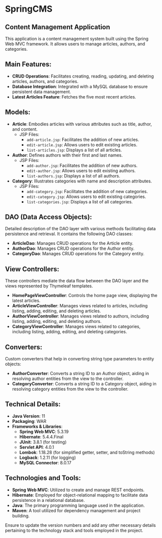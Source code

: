 # SpringCMS
## Content Management Application

This application is a content management system built using the Spring Web MVC framework. It allows users to manage articles, authors, and categories.

## Main Features:
- **CRUD Operations**: Facilitates creating, reading, updating, and deleting articles, authors, and categories.
- **Database Integration**: Integrated with a MySQL database to ensure persistent data management.
- **Latest Articles Feature**: Fetches the five most recent articles.

## Models:
- **Article**: Embodies articles with various attributes such as title, author, and content.
  - JSP Files:
    - `add-article.jsp`: Facilitates the addition of new articles.
    - `edit-article.jsp`: Allows users to edit existing articles.
    - `list-articles.jsp`: Displays a list of all articles.
- **Author**: Defines authors with their first and last names.
  - JSP Files:
    - `add-author.jsp`: Facilitates the addition of new authors.
    - `edit-author.jsp`: Allows users to edit existing authors.
    - `list-authors.jsp`: Displays a list of all authors.
- **Category**: Illustrates categories with name and description attributes.
  - JSP Files:
    - `add-category.jsp`: Facilitates the addition of new categories.
    - `edit-category.jsp`: Allows users to edit existing categories.
    - `list-categories.jsp`: Displays a list of all categories.

## DAO (Data Access Objects):
Detailed description of the DAO layer with various methods facilitating data persistence and retrieval. It contains the following DAO classes:
- **ArticleDao**: Manages CRUD operations for the Article entity.
- **AuthorDao**: Manages CRUD operations for the Author entity.
- **CategoryDao**: Manages CRUD operations for the Category entity.

## View Controllers:
These controllers mediate the data flow between the DAO layer and the views represented by Thymeleaf templates.
- **HomePageViewController**: Controls the home page view, displaying the latest articles.
- **ArticleViewController**: Manages views related to articles, including listing, adding, editing, and deleting articles.
- **AuthorViewController**: Manages views related to authors, including listing, adding, editing, and deleting authors.
- **CategoryViewController**: Manages views related to categories, including listing, adding, editing, and deleting categories.

## Converters:
Custom converters that help in converting string type parameters to entity objects:
- **AuthorConverter**: Converts a string ID to an Author object, aiding in resolving author entities from the view to the controller.
- **CategoryConverter**: Converts a string ID to a Category object, aiding in resolving category entities from the view to the controller.

## Technical Details:
- **Java Version**: 11
- **Packaging**: WAR
- **Frameworks & Libraries**:
  - **Spring Web MVC**: 5.3.19
  - **Hibernate**: 5.4.4.Final
  - **JUnit**: 3.8.1 (for testing)
  - **Servlet API**: 4.0.1
  - **Lombok**: 1.18.28 (for simplified getter, setter, and toString methods)
  - **Logback**: 1.2.11 (for logging)
  - **MySQL Connector**: 8.0.17

## Technologies and Tools:
- **Spring Web MVC**: Utilized to create and manage REST endpoints.
- **Hibernate**: Employed for object-relational mapping to facilitate data persistence in a relational database.
- **Java**: The primary programming language used in the application.
- **Maven**: A tool utilized for dependency management and project building.

Ensure to update the version numbers and add any other necessary details pertaining to the technology stack and tools employed in the project.
